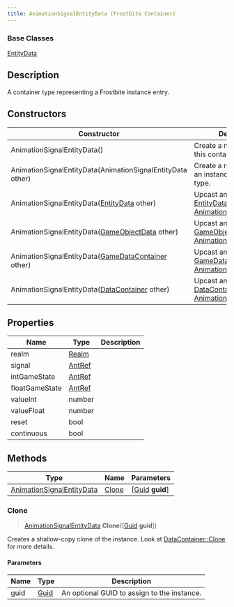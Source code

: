 ```yaml
---
title: AnimationSignalEntityData (Frostbite Container)
---
```

### Base Classes

[EntityData](EntityData)

## Description

A container type representing a Frostbite instance entry.

## Constructors

| Constructor                                                                          | Description                                                                                                                               |
| ------------------------------------------------------------------------------------ | ----------------------------------------------------------------------------------------------------------------------------------------- |
| AnimationSignalEntityData()                                                          | Create a new instance of this container type.                                                                                             |
| AnimationSignalEntityData(AnimationSignalEntityData other)                           | Create a reference copy of an instance of the same type.                                                                                  |
| AnimationSignalEntityData([EntityData](EntityData) other)                            | Upcast an instance of type [EntityData](EntityData) to [AnimationSignalEntityData](AnimationSignalEntityData).                            |
| AnimationSignalEntityData([GameObjectData](GameObjectData) other)                    | Upcast an instance of type [GameObjectData](GameObjectData) to [AnimationSignalEntityData](AnimationSignalEntityData).                    |
| AnimationSignalEntityData([GameDataContainer](GameDataContainer) other)              | Upcast an instance of type [GameDataContainer](GameDataContainer) to [AnimationSignalEntityData](AnimationSignalEntityData).              |
| AnimationSignalEntityData([DataContainer](/vext/ref/cls/shr/datacontainer) other) | Upcast an instance of type [DataContainer](/vext/ref/cls/shr/datacontainer) to [AnimationSignalEntityData](AnimationSignalEntityData). |

## Properties

| Name           | Type             | Description |
| -------------- | ---------------- | ----------- |
| realm          | [Realm](Realm)   |             |
| signal         | [AntRef](AntRef) |             |
| intGameState   | [AntRef](AntRef) |             |
| floatGameState | [AntRef](AntRef) |             |
| valueInt       | number           |             |
| valueFloat     | number           |             |
| reset          | bool             |             |
| continuous     | bool             |             |

## Methods

| Type                                                   | Name            | Parameters                                     |
| ------------------------------------------------------ | --------------- | ---------------------------------------------- |
| [AnimationSignalEntityData](AnimationSignalEntityData) | [Clone](#clone) | \[[Guid](/vext/ref/cls/shr/guid) **guid**\] |

### Clone

> [AnimationSignalEntityData](AnimationSignalEntityData) **Clone**(\[[Guid](/vext/ref/cls/shr/guid) **guid**\])

Creates a shallow-copy clone of the instance. Look at [DataContainer::Clone](/vext/ref/cls/shr/datacontainer#clone) for more details.

#### Parameters

| Name | Type         | Description                                 |
| ---- | ------------ | ------------------------------------------- |
| guid | [Guid](Guid) | An optional GUID to assign to the instance. |
